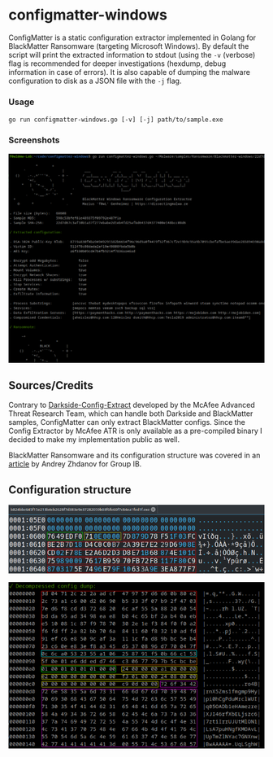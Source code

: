 # configmatter-windows

ConfigMatter is a static configuration extractor implemented in Golang for BlackMatter Ransomware (targeting Microsoft Windows). By default the script will print the extracted information to stdout (using the ```-v``` (verbose) flag is recommended for deeper investigations (hexdump, debug information in case of errors). It is also capable of dumping the malware configuration to disk as a JSON file with the ```-j``` flag.

### Usage 

```shell
go run configmatter-windows.go [-v] [-j] path/to/sample.exe
```
### Screenshots

![Running the script](img/tool.png)

## Sources/Credits

Contrary to [Darkside-Config-Extract](https://github.com/advanced-threat-research/DarkSide-Config-Extract) developed by the McAfee Advanced Threat Research Team, which can handle both Darkside and BlackMatter samples, ConfigMatter can only extract BlackMatter configs. Since the Config Extractor by McAfee ATR is only available as a pre-compiled binary I decided to make my implementation public as well.

BlackMatter Ransomware and its configuration structure was covered in an [article](https://blog.group-ib.com/blackmatter) by Andrey Zhdanov for Group IB.

## Configuration structure

![Encrypted and compressed configuration](img/hex-enccomp.png)


![Encrypted and compressed configuration](img/hex-dec.png)
